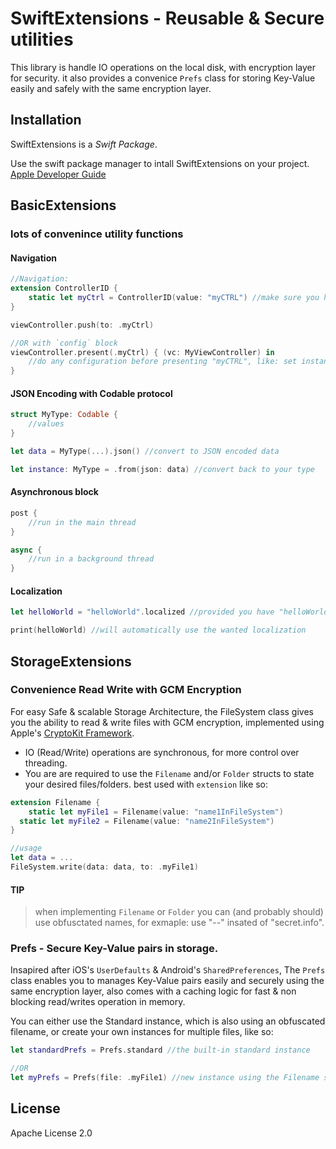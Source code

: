 # SwiftExtensions - Reusable & Secure utilities 

This library is handle IO operations on the local disk, with encryption layer for security. it also provides a convenice `Prefs` class for storing Key-Value easily and safely with the same encryption layer.

## Installation
SwiftExtensions is a *Swift Package*. 

Use the swift package manager to intall SwiftExtensions on your project. [Apple Developer Guide](https://developer.apple.com/documentation/xcode/adding_package_dependencies_to_your_app)

## BasicExtensions 

### lots of convenince utility functions

#### Navigation
```swift
//Navigation:
extension ControllerID {
	static let myCtrl = ControllerID(value: "myCTRL") //make sure you have added "myCTRL" in the Storyboard
}

viewController.push(to: .myCtrl)

//OR with `config` block
viewController.present(.myCtrl) { (vc: MyViewController) in 
	//do any configuration before presenting "myCTRL", like: set instance variables
}
```

#### JSON Encoding with Codable protocol
```swift
struct MyType: Codable { 
	//values
}

let data = MyType(...).json() //convert to JSON encoded data

let instance: MyType = .from(json: data) //convert back to your type
```

#### Asynchronous block  
```swift
post {
	//run in the main thread
}

async {
	//run in a background thread
}
```

#### Localization
```swift
let helloWorld = "helloWorld".localized //provided you have "helloWorld" key in Localizable.string files"

print(helloWorld) //will automatically use the wanted localization

```

## StorageExtensions

### Convenience Read Write with GCM Encryption 
For easy Safe & scalable Storage Architecture, the FileSystem class gives you the ability to read & write files with GCM encryption, implemented using Apple's [CryptoKit Framework](https://developer.apple.com/documentation/cryptokit). 

- IO (Read/Write) operations are synchronous, for more control over threading.
- You are are required to use the `Filename` and/or `Folder` structs to state your desired files/folders. best used with `extension` like so:
```swift
extension Filename {
	static let myFile1 = Filename(value: "name1InFileSystem")
  static let myFile2 = Filename(value: "name2InFileSystem")
}

//usage
let data = ...
FileSystem.write(data: data, to: .myFile1)
```

#### TIP
> when implementing `Filename` or `Folder` you can (and probably should) use obfusctated names, for exmaple: use "--" insated of "secret.info".

### Prefs - Secure Key-Value pairs in storage. 
Insapired after iOS's `UserDefaults` & Android's `SharedPreferences`, The `Prefs` class enables you to manages Key-Value pairs easily and securely using the same encryption layer, also comes with a caching logic for fast & non blocking read/writes operation in memory.

You can either use the Standard instance, which is also using an obfuscated filename, or create your own instances for multiple files, like so:

```swift
let standardPrefs = Prefs.standard //the built-in standard instance 

//OR
let myPrefs = Prefs(file: .myFile1) //new instance using the Filename struct
```

## License
Apache License 2.0
